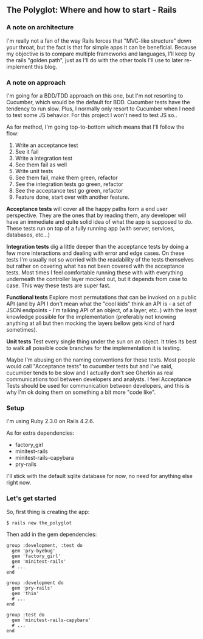 ## The Polyglot: Where and how to start - Rails

### A note on architecture

I'm really not a fan of the way Rails forces that "MVC-like structure" down your throat, but the fact is that for simple apps it can be beneficial.
Because my objective is to compare multiple frameworks and languages, I'll keep by the rails "golden path", just as I'll do with the other tools I'll use to later re-implement this blog.

### A note on approach

I'm going for a BDD/TDD approach on this one, but I'm not resorting to Cucumber, which would be the default for BDD.
Cucumber tests have the tendency to run slow. Plus, I normally only resort to Cucumber when I need to test some JS behavior. For this project I won't need to test JS so..

As for method, I'm going top-to-bottom which means that I'll follow the flow:

1. Write an acceptance test
2. See it fail
3. Write a integration test
4. See them fail as well
5. Write unit tests
6. See them fail, make them green, refactor
7. See the integration tests go green, refactor
8. See the acceptance test go green, refactor
9. Feature done, start over with another feature.


**Acceptance tests** will cover all the happy paths form a end user perspective. They are the ones that by reading them, any developer will have an immediate and quite solid idea of what the app is supposed to do. These tests run on top of a fully running app (with server, services, databases, etc...)

**Integration tests** dig a little deeper than the acceptance tests by doing a few more interactions and dealing with error and edge cases. On these tests I'm usually not so worried with the readability of the tests themselves but rather on covering what has not been covered with the acceptance tests. Most times I feel comfortable running these with with everything underneath the controller layer mocked out, but it depends from case to case. This way these tests are super fast.

**Functional tests** Explore most permutations that can be invoked on a public API (and by API I don't mean what the "cool kids" think an API is - a set of JSON endpoints - I'm talking API of an object, of a layer, etc..) with the least knowledge possible for the implementation (preferably not knowing anything at all but then mocking the layers bellow gets kind of hard sometimes).

**Unit tests** Test every single thing under the sun on an object. It tries its best to walk all possible code branches for the implementation it is testing.


Maybe I'm abusing on the naming conventions for these tests. Most people would call "Acceptance tests" to cucumber tests but and I've said, cucumber tends to be slow and I actually don't see Gherkin as real communications tool between developers and analysts. I feel Acceptance Tests should be used for communication between developers, and this is why I'm ok doing them on something a bit more "code like".


### Setup

I'm using Ruby 2.3.0 on Rails 4.2.6.

As for extra dependencies:

* factory\_girl
* minitest-rails
* minitest-rails-capybara
* pry-rails

I'll stick with the default sqlite database for now, no need for anything else right now.

### Let's get started

So, first thing is creating the app:

```
$ rails new the_polyglot
```

Then add in the gem dependencies:

```
group :development, :test do
  gem 'pry-byebug'
  gem 'factory_girl'
  gem 'minitest-rails'
  # ...
end

group :development do
  gem 'pry-rails'
  gem 'thin'
  # ...
end

group :test do
  gem 'minitest-rails-capybara'
  # ...
end
```


